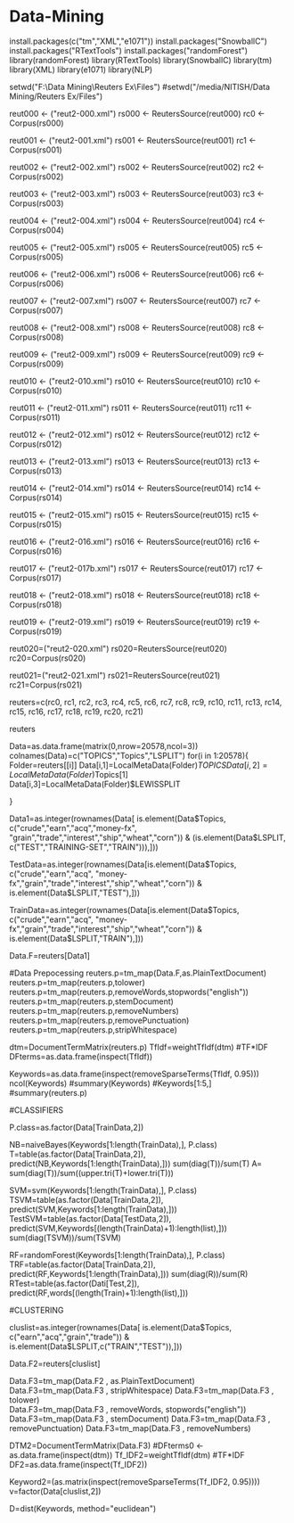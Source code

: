 Data-Mining
===========

install.packages(c("tm","XML","e1071"))
install.packages("SnowballC")
install.packages("RTextTools")
install.packages("randomForest")
library(randomForest)
library(RTextTools)
library(SnowballC)
library(tm)
library(XML)
library(e1071)
library(NLP)

setwd("F:\\Data Mining\\Reuters Ex\\Files")
#setwd("/media/NITISH/Data Mining/Reuters Ex/Files")

reut000 <- ("reut2-000.xml")
rs000 <- ReutersSource(reut000)
rc0 <- Corpus(rs000)

reut001 <- ("reut2-001.xml")
rs001 <- ReutersSource(reut001)
rc1 <- Corpus(rs001)

reut002 <- ("reut2-002.xml")
rs002 <- ReutersSource(reut002)
rc2 <- Corpus(rs002)

reut003 <- ("reut2-003.xml")
rs003 <- ReutersSource(reut003)
rc3 <- Corpus(rs003)

reut004 <- ("reut2-004.xml")
rs004 <- ReutersSource(reut004)
rc4 <- Corpus(rs004)

reut005 <- ("reut2-005.xml")
rs005 <- ReutersSource(reut005)
rc5 <- Corpus(rs005)

reut006 <- ("reut2-006.xml")
rs006 <- ReutersSource(reut006)
rc6 <- Corpus(rs006)

reut007 <- ("reut2-007.xml")
rs007 <- ReutersSource(reut007)
rc7 <- Corpus(rs007)

reut008 <- ("reut2-008.xml")
rs008 <- ReutersSource(reut008)
rc8 <- Corpus(rs008)

reut009 <- ("reut2-009.xml")
rs009 <- ReutersSource(reut009)
rc9 <- Corpus(rs009)

reut010 <- ("reut2-010.xml")
rs010 <- ReutersSource(reut010)
rc10 <- Corpus(rs010)

reut011 <- ("reut2-011.xml")
rs011 <- ReutersSource(reut011)
rc11 <- Corpus(rs011)

reut012 <- ("reut2-012.xml")
rs012 <- ReutersSource(reut012)
rc12 <- Corpus(rs012)

reut013 <- ("reut2-013.xml")
rs013 <- ReutersSource(reut013)
rc13 <- Corpus(rs013)

reut014 <- ("reut2-014.xml")
rs014 <- ReutersSource(reut014)
rc14 <- Corpus(rs014)

reut015 <- ("reut2-015.xml")
rs015 <- ReutersSource(reut015)
rc15 <- Corpus(rs015)

reut016 <- ("reut2-016.xml")
rs016 <- ReutersSource(reut016)
rc16 <- Corpus(rs016)

reut017 <- ("reut2-017b.xml")
rs017 <- ReutersSource(reut017)
rc17 <- Corpus(rs017)

reut018 <- ("reut2-018.xml")
rs018 <- ReutersSource(reut018)
rc18 <- Corpus(rs018)

reut019 <- ("reut2-019.xml")
rs019 <- ReutersSource(reut019)
rc19 <- Corpus(rs019)

reut020=("reut2-020.xml")
rs020=ReutersSource(reut020)
rc20=Corpus(rs020)

reut021=("reut2-021.xml")
rs021=ReutersSource(reut021)
rc21=Corpus(rs021)

reuters=c(rc0, rc1, rc2, rc3, rc4, rc5, rc6, rc7, rc8, rc9, rc10, rc11,
       rc13, rc14, rc15, rc16, rc17, rc18, rc19, rc20, rc21)

reuters

Data=as.data.frame(matrix(0,nrow=20578,ncol=3))
colnames(Data)=c("TOPICS","Topics","LSPLIT")
for(i in 1:20578){
  Folder=reuters[[i]]
  Data[i,1]=LocalMetaData(Folder)$TOPICS
  Data[i,2]=LocalMetaData(Folder)$Topics[1]
  Data[i,3]=LocalMetaData(Folder)$LEWISSPLIT
 
}

Data1=as.integer(rownames(Data[
  is.element(Data$Topics, c("crude","earn","acq","money-fx",
  "grain","trade","interest","ship","wheat","corn")) & 
  (is.element(Data$LSPLIT, c("TEST","TRAINING-SET","TRAIN"))),]))

TestData=as.integer(rownames(Data[is.element(Data$Topics, c("crude","earn","acq",
         "money-fx","grain","trade","interest","ship","wheat","corn")) & 
          is.element(Data$LSPLIT,"TEST"),]))

TrainData=as.integer(rownames(Data[is.element(Data$Topics, c("crude","earn","acq",
          "money-fx","grain","trade","interest","ship","wheat","corn")) & 
           is.element(Data$LSPLIT,"TRAIN"),]))


Data.F=reuters[Data1]

#Data Prepocessing
reuters.p=tm_map(Data.F,as.PlainTextDocument)
reuters.p=tm_map(reuters.p,tolower)
reuters.p=tm_map(reuters.p,removeWords,stopwords("english"))
reuters.p=tm_map(reuters.p,stemDocument)
reuters.p=tm_map(reuters.p,removeNumbers)
reuters.p=tm_map(reuters.p,removePunctuation)
reuters.p=tm_map(reuters.p,stripWhitespace)

dtm=DocumentTermMatrix(reuters.p)
TfIdf=weightTfIdf(dtm) #TF*IDF
DFterms=as.data.frame(inspect(TfIdf))

Keywords=as.data.frame(inspect(removeSparseTerms(TfIdf, 0.95)))
ncol(Keywords)
#summary(Keywords)
#Keywords[1:5,]
#summary(reuters.p)



#CLASSIFIERS

P.class=as.factor(Data[TrainData,2])

NB=naiveBayes(Keywords[1:length(TrainData),], P.class)
T=table(as.factor(Data[TrainData,2]), predict(NB,Keywords[1:length(TrainData),]))
sum(diag(T))/sum(T)
A= sum(diag(T))/sum((upper.tri(T)+lower.tri(T)))

SVM=svm(Keywords[1:length(TrainData),], P.class)
TSVM=table(as.factor(Data[TrainData,2]), predict(SVM,Keywords[1:length(TrainData),]))
TestSVM=table(as.factor(Data[TestData,2]), predict(SVM,Keywords[(length(TrainData)+1):length(list),]))
sum(diag(TSVM))/sum(TSVM)

RF=randomForest(Keywords[1:length(TrainData),], P.class)
TRF=table(as.factor(Data[TrainData,2]), predict(RF,Keywords[1:length(TrainData),]))
sum(diag(R))/sum(R)
RTest=table(as.factor(Dati[Test,2]), predict(RF,words[(length(Train)+1):length(list),]))

#CLUSTERING

cluslist=as.integer(rownames(Data[
  is.element(Data$Topics, c("earn","acq","grain","trade"))
  & is.element(Data$LSPLIT,c("TRAIN","TEST")),]))

Data.F2=reuters[cluslist]

Data.F3=tm_map(Data.F2 , as.PlainTextDocument)
Data.F3=tm_map(Data.F3 , stripWhitespace)
Data.F3=tm_map(Data.F3 , tolower)  	
Data.F3=tm_map(Data.F3 , removeWords, stopwords("english"))
Data.F3=tm_map(Data.F3 , stemDocument)
Data.F3=tm_map(Data.F3 , removePunctuation)
Data.F3=tm_map(Data.F3 , removeNumbers)

DTM2=DocumentTermMatrix(Data.F3)
#DFterms0 <- as.data.frame(inspect(dtm))
Tf_IDF2=weightTfIdf(dtm)  #TF*IDF
DF2=as.data.frame(inspect(Tf_IDF2))

Keyword2=(as.matrix(inspect(removeSparseTerms(Tf_IDF2, 0.95))))
v=factor(Data[cluslist,2])

D=dist(Keywords, method="euclidean")  

